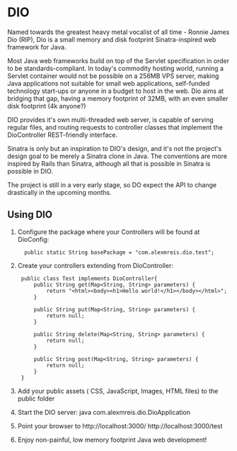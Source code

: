 DIO
===

Named towards the greatest heavy metal vocalist of all time - Ronnie James Dio (RIP), Dio is a small memory and disk footprint Sinatra-inspired web framework for Java. 

Most Java web frameworks build on top of the Servlet specification in order to be standards-compliant. In today's commodity hosting world, running a Servlet container would not be possible on a 256MB VPS server, making Java applications not suitable for small web applications, self-funded technology start-ups or anyone in a budget to host in the web. Dio aims at bridging that gap, having a memory footprint of 32MB, with an even smaller disk footprint (4k anyone?)

DIO provides it's own multi-threaded web server, is capable of serving regular files, and routing requests to controller classes that implement the DioController REST-friendly interface.

Sinatra is only but an inspiration to DIO's design, and it's not the project's design goal to be merely a Sinatra clone in Java. The conventions are more inspired by Rails than Sinatra, although all that is possible in Sinatra is possible in DIO.

The project is still in a very early stage, so DO expect the API to change drastically in the upcoming months.

Using DIO
---------

1. Configure the package where your Controllers will be found at DioConfig:

         public static String basePackage = "com.alexmreis.dio.test";

2. Create your controllers extending from DioController:

		public class Test implements DioController{
		    public String get(Map<String, String> parameters) {
		        return "<html><body><h1>Hello world!</h1></body></html>";
		    }

		    public String put(Map<String, String> parameters) {
		        return null;
		    }

		    public String delete(Map<String, String> parameters) {
		        return null;
		    }

		    public String post(Map<String, String> parameters) {
		        return null;
		    }
		}
3. Add your public assets ( CSS, JavaScript, Images, HTML files) to the public folder

4. Start the DIO server:
        java com.alexmreis.dio.DioApplication

5. Point your browser to http://localhost:3000/<controller name>
        http://localhost:3000/test

6. Enjoy non-painful, low memory footprint Java web development!